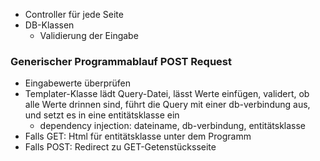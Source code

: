 
- Controller für jede Seite
- DB-Klassen
  - Validierung der Eingabe


### Generischer Programmablauf POST Request
- Eingabewerte überprüfen
- Templater-Klasse lädt Query-Datei, lässt Werte einfügen, validert, ob alle Werte drinnen sind, führt die Query mit einer db-verbindung aus, und setzt es in eine entitätsklasse ein
  - dependency injection: dateiname, db-verbindung, entitätsklasse
- Falls GET: Html für entitätsklasse unter dem Programm
- Falls POST: Redirect zu GET-Getenstücksseite
